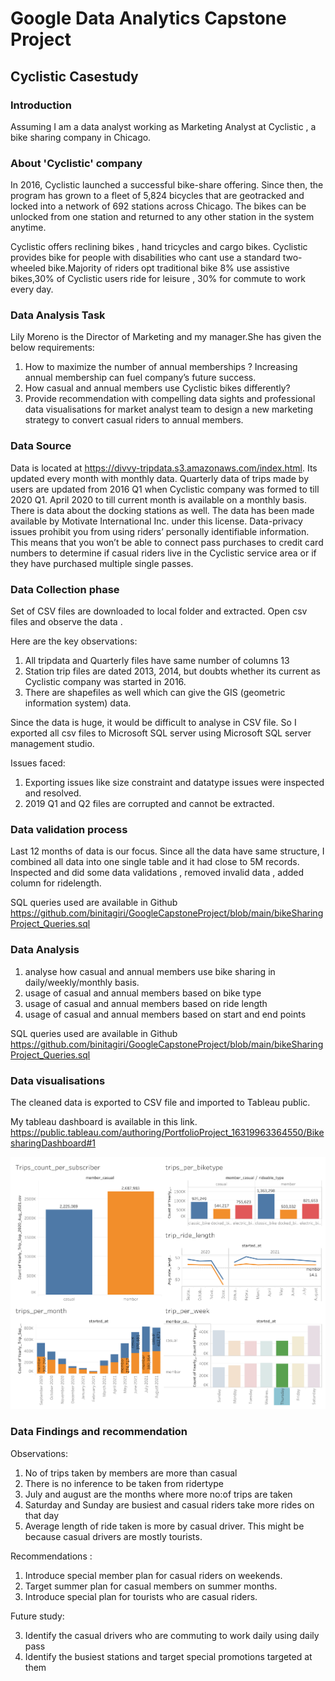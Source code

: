 

# Google Data Analytics Capstone Project

## Cyclistic Casestudy

### Introduction

Assuming I am a data analyst working as Marketing Analyst at Cyclistic , a bike sharing company in Chicago.

### About 'Cyclistic' company

In 2016, Cyclistic launched a successful bike-share offering. Since then, the program has grown to a fleet of 5,824 bicycles that are geotracked and locked into a network of 692 stations across Chicago. The bikes can be unlocked from one station and returned to any other station in the system anytime. 

Cyclistic offers reclining bikes , hand tricycles and cargo bikes. Cyclistic provides bike for people with disabilities who cant use a standard two-wheeled bike.Majority of riders opt traditional bike
8% use assistive bikes,30% of Cyclistic users ride for leisure , 30% for commute to work every day.

### Data Analysis Task

Lily Moreno is the Director of Marketing and my manager.She has given the below requirements:
1.	How to maximize the number of annual memberships ? Increasing annual membership can fuel company’s future success.
2.	How casual and annual members use Cyclistic bikes differently?
3.	Provide recommendation with compelling data sights and professional data visualisations for market analyst team to design a new marketing strategy to convert casual riders to annual members.

### Data Source

Data is located at https://divvy-tripdata.s3.amazonaws.com/index.html. Its updated every month with monthly data. Quarterly data of trips made by users are updated from 2016 Q1 when Cyclistic company was formed to till 2020 Q1. April 2020 to till current month is available on a monthly basis. There is data about the docking stations as well.
The data has been made available by Motivate International Inc. under this license.
Data-privacy issues prohibit you from using riders’ personally identifiable information. This means that you won’t be able to connect pass purchases to credit card numbers to determine if casual riders live in the Cyclistic service area or if they have purchased multiple single passes.

### Data Collection phase

Set of CSV files are downloaded to local folder and extracted. Open csv files and observe the data .

Here are the key observations:

1. All tripdata and Quarterly files have same number of columns 13
2. Station trip files are dated 2013, 2014, but doubts whether its current as Cyclistic company was started in 2016. 
3. There are shapefiles as well which can give the GIS (geometric information system) data.

Since the data is huge, it would be difficult to analyse in CSV file. So I exported all csv files to Microsoft SQL server using Microsoft SQL server management studio.

Issues faced:

1. Exporting issues like size constraint and datatype issues were inspected and resolved.
2. 2019 Q1 and Q2 files are corrupted and cannot be extracted.

### Data validation process


Last 12 months of data is our focus. Since all the data have same structure, I combined all data into one single table and it had close to 5M records. Inspected and did some data validations , removed invalid data , added column for ridelength.

SQL queries used are available in Github 
https://github.com/binitagiri/GoogleCapstoneProject/blob/main/bikeSharingProject_Queries.sql

### Data Analysis

1. analyse how casual and annual members use bike sharing in daily/weekly/monthly basis.
2. usage of casual and annual members based on bike type
3. usage of casual and annual members based on ride length
4. usage of casual and annual members based on start and end points

SQL queries used are available in Github 
https://github.com/binitagiri/GoogleCapstoneProject/blob/main/bikeSharingProject_Queries.sql


### Data visualisations

The cleaned data is exported to CSV file and imported to Tableau public.

My tableau dashboard is available in this link.
https://public.tableau.com/authoring/PortfolioProject_16319963364550/BikesharingDashboard#1

![alt text](https://github.com/binitagiri/GoogleCapstoneProject/blob/main/BikesharingDashboard%20(1).png?raw=true)


### Data Findings and recommendation

Observations:
1.	No of trips taken by members are more than casual
2.	There is no inference to be taken from ridertype
3.	July and august are the months where more no:of trips are taken
4.	Saturday and Sunday are busiest and casual riders take more rides on that day
5.	Average length of ride taken is more by casual driver. This might be because casual drivers are mostly tourists.

Recommendations :
1.	Introduce special member plan for casual riders on weekends.
2.	Target summer plan for casual members on summer months.
3.	Introduce special plan for tourists who are casual riders.

Future study: 

3.	Identify the casual drivers who are commuting to work daily using daily pass
4.	Identify the busiest stations and target special promotions targeted at them

